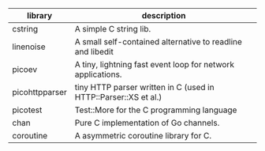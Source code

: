 library|description
-------|-----------
cstring|A simple C string lib.
linenoise|A small self-contained alternative to readline and libedit
picoev|A tiny, lightning fast event loop for network applications.
picohttpparser|tiny HTTP parser written in C (used in HTTP::Parser::XS et al.)
picotest|Test::More for the C programming language
chan|Pure C implementation of Go channels.
coroutine|A asymmetric coroutine library for C.
